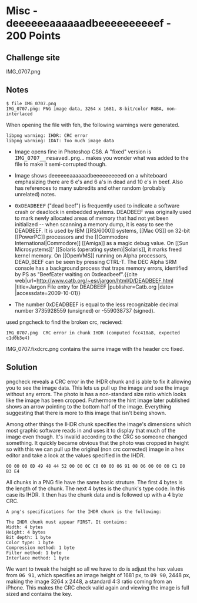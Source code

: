 # Misc - deeeeeeaaaaaadbeeeeeeeeeef - 200 Points

## Challenge site  

IMG_0707.png  

## Notes  

    $ file IMG_0707.png  
    IMG_0707.png: PNG image data, 3264 x 1681, 8-bit/color RGBA, non-interlaced  

When opening the file with feh, the following warnings were generated.

    libpng warning: IHDR: CRC error  
    libpng warning: IDAT: Too much image data  

* Image opens fine in Photoshop CS6. A "fixed" version is <tt>IMG_0707__resaved.png</tt>... makes you wonder what was added to the file to make it semi-corrupted though.

* Image shows deeeeeeaaaaaadbeeeeeeeeeed on a whiteboard emphasizing there are 6 e's and 6 a's in dead and 10 e's in beef.  Also has references to many subredits and other random (probably unrelated) notes.

* <tt>0xDEADBEEF</tt> ("dead beef") is frequently used to indicate a software crash or deadlock in embedded systems.  DEADBEEF was originally used to mark newly allocated areas of memory that had not yet been initialized -- when scanning a memory dump, it is easy to see the DEADBEEF.  It is used by IBM [[RS/6000]] systems, [[Mac OS]] on 32-bit [[PowerPC]] processors and the [[Commodore International|Commodore]] [[Amiga]] as a magic debug value. On [[Sun Microsystems]]' [[Solaris (operating system)|Solaris]], it marks freed kernel memory. On [[OpenVMS]] running on Alpha processors, DEAD_BEEF can be seen by pressing CTRL-T. The DEC Alpha SRM console has a background process that traps memory errors, identified by PS as "BeefEater waiting on 0xdeadbeef".<ref>{{cite web|url=http://www.catb.org/~esr/jargon/html/D/DEADBEEF.html |title=Jargon File entry for DEADBEEF |publisher=Catb.org |date= |accessdate=2009-10-01}}</ref>

* The number 0xDEADBEEF is equal to the less recognizable decimal number 3735928559 (unsigned) or -559038737 (signed).

used pngcheck to find the broken crc, recieved:

    IMG_0707.png  CRC error in chunk IHDR (computed fcc410a8, expected c1d0b3e4)

IMG_0707.fixdcrc.png contains the same image with the header crc fixed.

## Solution

pngcheck reveals a CRC error in the IHDR chunk and is able to fix it allowing you to see the image data.  This lets us pull up the image and see the image without any errors.  The photo is has a non-standard size ratio which looks like the image has been cropped.  Futhermore the hint image later published shows an arrow pointing to the bottom half of the image.  Everything suggesting that there is more to this image that isn't being shown.

Among other things the IHDR chunk specifies the image's dimensions which most graphic software reads in and uses it to display that much of the image even though.  It's invalid according to the CRC so someone changed something.  It quickly became obvious that the photo was cropped in height so with this we can pull up the original (non crc corrected) image in a hex editor and take a look at the values specified in the IHDR.   

	00 00 00 0D 49 48 44 52 00 00 0C C0 00 00 06 91 08 06 00 00 00 C1 D0 B3 E4

All chunks in a PNG file have the same basic struture.  The first 4 bytes is the length of the chunk.  The next 4 bytes is the chunk's type code.  In this case its IHDR.  It then has the chunk data and is followed up with a 4 byte CRC.  

	A png's specifications for the IHDR chunk is the following:

	The IHDR chunk must appear FIRST. It contains:
	Width: 4 bytes
	Height: 4 bytes
	Bit depth: 1 byte
	Color type: 1 byte
	Compression method: 1 byte
	Filter method: 1 byte
	Interlace method: 1 byte

We want to tweak the height so all we have to do is adjust the hex values from <tt>06 91</tt>, which specifies an image height of 1681 px, to <tt>09 90</tt>, 2448 px, making the image 3264 x 2448, a standard 4:3 ratio coming from an iPhone.  This makes the CRC check valid again and viewing the image is full sized and contains the key.
